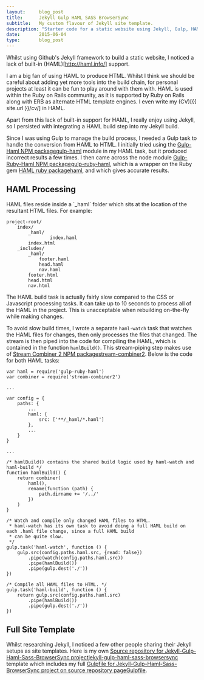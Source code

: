 ```yaml
---
layout:     blog_post
title:      Jekyll Gulp HAML SASS BrowserSync
subtitle:   My custom flavour of Jekyll site template.
description: "Starter code for a static website using Jekyll, Gulp, HAML, SASS and BrowserSync"
date:       2015-06-04
type:       blog_post
---
```


Whilst using Github's Jekyll framework to build a static website, I noticed a lack of built-in (HAML)[http://haml.info/] support.

I am a big fan of using HAML to produce HTML. Whilst I think we should be careful about adding yet more tools into the build chain, for personal projects at least it can be fun to play around with them with. HAML is used within the Ruby on Rails community, as it is supported by Ruby on Rails along with ERB as alternate HTML template engines. I even write my (CV)[{{ site.url }}/cv/] in HAML.

Apart from this lack of built-in support for HAML, I really enjoy using Jekyll, so I persisted with integrating a HAML build step into my Jekyll build.

Since I was using Gulp to manage the build process, I needed a Gulp task to handle the conversion from HAML to HTML. I initially tried using the <a href="https://www.npmjs.com/package/gulp-haml"><span>Gulp-Haml NPM package</span>gulp-haml</a> module in my HAML task, but it produced incorrect results a few times. I then came across the node module <a href="https://github.com/moneypenny/gulp-ruby-haml"><span>Gulp-Ruby-Haml NPM package</span>gulp-ruby-haml</a>, which is a wrapper on the Ruby gem <a href="https://rubygems.org/gems/haml"><span>HAML ruby package</span>haml</a>, and which gives accurate results.

<h2 class="section-heading">HAML Processing</h2>
HAML files reside inside a `_haml` folder which sits at the location of the resultant HTML files. For example:
<pre><code class="bash">project-root/
    index/
        _haml/
                index.haml
        index.html
    _includes/
        _haml/
            footer.haml
            head.haml
            nav.haml
        footer.html
        head.html
        nav.html
</code></pre>

<p>The HAML build task is actually fairly slow compared to the CSS or Javascript processing tasks. It can take up to 10 seconds to process all of the HAML in the project. This is unacceptable when rebuilding on-the-fly while making changes.</p>

To avoid slow build times, I wrote a separate `haml-watch` task that watches the HAML files for changes, then only processes the files that changed. The stream is then piped into the code for compiling the HAML, which is contained in the function `hamlBuild()`. This stream-piping step makes use of <a href="https://www.npmjs.com/package/stream-combiner2"><span>Stream Combiner 2 NPM package</span>stream-combiner2</a>. Below is the code for both HAML tasks:

<pre><code class="javascript">var haml = require('gulp-ruby-haml')
var combiner = require('stream-combiner2')

...

var config = {
    paths: {
        ...
        haml: {
            src: ['**/_haml/*.haml']
        },
        ...
    }
}

...

/* hamlBuild() contains the shared build logic used by haml-watch and haml-build */
function hamlBuild() {
    return combiner(
        haml(),
        rename(function (path) {
            path.dirname += '/../'
        })
    )
}

/* Watch and compile only changed HAML files to HTML.
 * haml-watch has its own task to avoid doing a full HAML build on each .haml file change, since a full HAML build
 * can be quite slow.
 */
gulp.task('haml-watch', function () {
    gulp.src(config.paths.haml.src, {read: false})
        .pipe(watch(config.paths.haml.src))
        .pipe(hamlBuild())
        .pipe(gulp.dest('./'))
})

/* Compile all HAML files to HTML. */
gulp.task('haml-build', function () {
    return gulp.src(config.paths.haml.src)
        .pipe(hamlBuild())
        .pipe(gulp.dest('./'))
})
</code></pre>

<h2 class="section-heading">Full Site Template</h2>
Whilst researching Jekyll, I noticed a few other people sharing their Jekyll setups as site templates. Here is my own <a href="https://github.com/robinrob/jekyll-gulp-haml-sass-browsersync.git"><span>Source repository for Jekyll-Gulp-Haml-Sass-BrowserSync project</span>jekyll-gulp-haml-sass-browsersync</a> template which includes my full <a href="https://github.com/robinrob/jekyll-gulp-haml-sass-browsersync/blob/master/gulpfile.js"><span>Gulpfile for Jekyll-Gulp-Haml-Sass-BrowserSync project on source repository page</span>Gulpfile</a>.